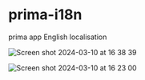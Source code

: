# prima-i18n
prima app English localisation

![Screen shot 2024-03-10 at 16 38 39](https://github.com/gingerbeardman/prima-i18n/assets/49612/494d190c-f2b9-49c3-96df-8cc530fbabf7)

![Screen shot 2024-03-10 at 16 23 00](https://github.com/gingerbeardman/prima-i18n/assets/49612/1c933f95-7a21-4e0a-adf2-64d46a288e63)
